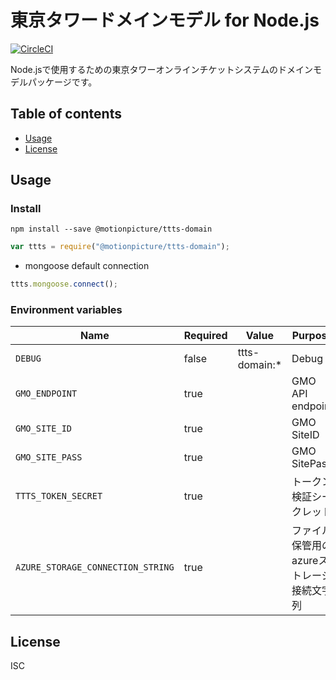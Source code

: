 # 東京タワードメインモデル for Node.js

[![CircleCI](https://circleci.com/gh/motionpicture/ttts-domain.svg?style=svg)](https://circleci.com/gh/motionpicture/ttts-domain)

Node.jsで使用するための東京タワーオンラインチケットシステムのドメインモデルパッケージです。

## Table of contents

* [Usage](#usage)
* [License](#license)

## Usage

### Install

```shell
npm install --save @motionpicture/ttts-domain
```

```Javascript
var ttts = require("@motionpicture/ttts-domain");
```

* mongoose default connection
```Javascript
ttts.mongoose.connect();
```

### Environment variables

| Name                              | Required | Value         | Purpose                                   |
| --------------------------------- | -------- | ------------- | ----------------------------------------- |
| `DEBUG`                           | false    | ttts-domain:* | Debug                                     |
| `GMO_ENDPOINT`                    | true     |               | GMO API endpoint                          |
| `GMO_SITE_ID`                     | true     |               | GMO SiteID                                |
| `GMO_SITE_PASS`                   | true     |               | GMO SitePass                              |
| `TTTS_TOKEN_SECRET`               | true     |               | トークン検証シークレット                  |
| `AZURE_STORAGE_CONNECTION_STRING` | true     |               | ファイル保管用のazureストレージ接続文字列 |

## License

ISC
